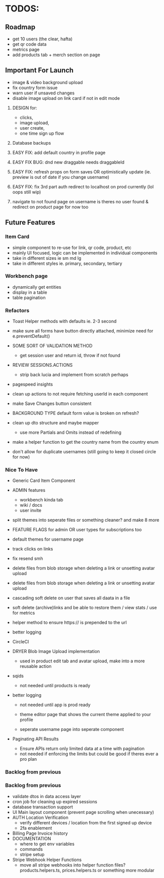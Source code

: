 # TODOS:

## Roadmap

- get 10 users (the clear, hafta)
- get qr code data
- metrics page
- add products tab + merch section on page

## Important For Launch

- image & video background upload
- fix country form issue
- warn user if unsaved changes
- disable image upload on link card if not in edit mode

1. DESIGN for:

   - clicks,
   - image upload,
   - user create,
   - one time sign up flow

2. Database backups

3. EASY FIX: add default country in profile page

4. EASY FIX BUG: dnd new draggable needs draggableId

5. EASY FIX: refresh props on form saves OR optimistically update (ie. preview is out of date if you change username)

6. EASY FIX: fix 3rd part auth redirect to localhost on prod currently (lol oops still wip)

7. navigate to not found page on username is theres no user found & redirect on product page for now too

## Future Features

### Item Card

- simple component to re-use for link, qr code, product, etc
- mainly UI focused, logic can be implemented in individual components
- take in different sizes ie sm md lg
- take in different styles ie. primary, secondary, tertiary

### Workbench page

- dynamically get entities
- display in a table
- table pagination

### Refactors

- Toast Helper methods with defaults ie. 2-3 second

- make sure all forms have button directly attached, minimize need for e.preventDefault()

- SOME SORT OF VALIDATION METHOD

  - get session user and return id, throw if not found

- REVIEW SESSIONS.ACTIONS

  - strip back lucia and implement from scratch perhaps

- pagespeed insights
- clean up actions to not require fetching userId in each component
- make Save Changes button consistent
- BACKGROUND TYPE default form value is broken on refresh?
- clean up dto structure and maybe mapper
  - use more Partials and Omits instead of redefining
- make a helper function to get the country name from the country enum

- don't allow for duplicate usernames (still going to keep it closed circle for now)

### Nice To Have

- Generic Card Item Component

- ADMIN features

  - workbench kinda tab
  - wiki / docs
  - user invite

- split themes into seperate files or something cleaner? and make 8 more
- FEATURE FLAGS for admin OR user types for subscriptions too

- default themes for username page

- track clicks on links
- fix resend smh
- delete files from blob storage when deleting a link or unsetting avatar upload
- delete files from blob storage when deleting a link or unsetting avatar upload
- cascading soft delete on user that saves all daata in a file
- soft delete (archive)links and be able to restore them / view stats / use for metrics
- helper method to ensure https:// is prepended to the url
- better logging
- CircleCI

- DRYER Blob Image Upload implementation
  - used in product edit tab and avatar upload, make into a more reusable action
- sqids
  - not needed until products is ready
- better logging

  - not needed until app is prod ready

  - theme editor page that shows the current theme applied to your profile
  - seperate username page into seperate component

- Paginating API Results
  - Ensure APIs return only limited data at a time with pagination
  - not needed if enforcing the limits but could be good if theres ever a pro plan

### Backlog from previous

### Backlog from previous

- validate dtos in data access layer
- cron job for cleaning up expired sessions
- database transaction support
- UI Main layout component (prevent page scrolling when unecessary)
- AUTH Location Verification
  - verify different devices / location from the first signed up device
  - 2fa enablement
- Billing Page Invoice history
- DOCUMENTATION
  - where to get env variables
  - commands
  - stripe setup
- Stripe Webhook Helper Functions
  - move all stripe webhooks into helper function files? products.helpers.ts, prices.helpers.ts or something more modular
